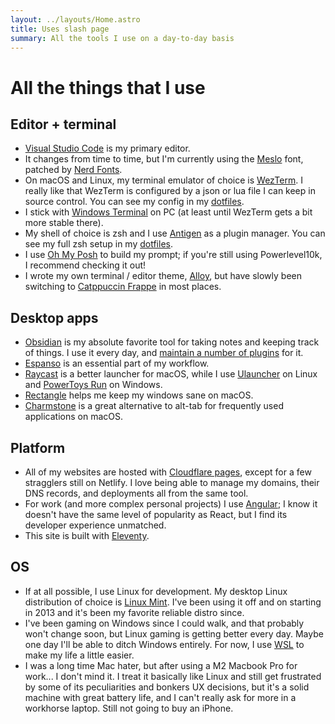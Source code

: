 ```yaml
---
layout: ../layouts/Home.astro
title: Uses slash page
summary: All the tools I use on a day-to-day basis
---
```


# All the things that I use

## Editor + terminal

- [Visual Studio Code](https://code.visualstudio.com/) is my primary editor.
- It changes from time to time, but I'm currently using the [Meslo](https://www.programmingfonts.org/#meslo) font, patched by [Nerd Fonts](https://www.nerdfonts.com/font-downloads).
- On macOS and Linux, my terminal emulator of choice is [WezTerm](https://wezfurlong.org/wezterm/index.html). I really like that WezTerm is configured by a json or lua file I can keep in source control. You can see my config in my [dotfiles](https://github.com/nathonius/dotfiles/blob/main/.wezterm.lua).
- I stick with [Windows Terminal](https://github.com/microsoft/terminal) on PC (at least until WezTerm gets a bit more stable there).
- My shell of choice is zsh and I use [Antigen](https://github.com/zsh-users/antigen) as a plugin manager. You can see my full zsh setup in my [dotfiles](https://github.com/nathonius/dotfiles/blob/main/.zshrc).
- I use [Oh My Posh](https://ohmyposh.dev/) to build my prompt; if you're still using Powerlevel10k, I recommend checking it out!
- I wrote my own terminal / editor theme, [Alloy](https://github.com/nathonius/alloy-theme), but have slowly been switching to [Catppuccin Frappe](https://catppuccin.com/) in most places.

## Desktop apps

- [Obsidian](https://obsidian.md/) is my absolute favorite tool for taking notes and keeping track of things. I use it every day, and [maintain a number of plugins](./projects.md) for it.
- [Espanso](https://espanso.org/) is an essential part of my workflow.
- [Raycast](https://www.raycast.com/) is a better launcher for macOS, while I use [Ulauncher](https://ulauncher.io/) on Linux and [PowerToys Run](https://learn.microsoft.com/en-us/windows/powertoys/run) on Windows.
- [Rectangle](https://rectangleapp.com/) helps me keep my windows sane on macOS.
- [Charmstone](https://charmstone.app/) is a great alternative to alt-tab for frequently used applications on macOS.

## Platform

- All of my websites are hosted with [Cloudflare pages](https://pages.cloudflare.com/), except for a few stragglers still on Netlify. I love being able to manage my domains, their DNS records, and deployments all from the same tool.
- For work (and more complex personal projects) I use [Angular](https://angular.dev/); I know it doesn't have the same level of popularity as React, but I find its developer experience unmatched.
- This site is built with [Eleventy](https://www.11ty.dev/).

## OS

- If at all possible, I use Linux for development. My desktop Linux distribution of choice is [Linux Mint](https://www.linuxmint.com/). I've been using it off and on starting in 2013 and it's been my favorite reliable distro since.
- I've been gaming on Windows since I could walk, and that probably won't change soon, but Linux gaming is getting better every day. Maybe one day I'll be able to ditch Windows entirely. For now, I use [WSL](https://learn.microsoft.com/en-us/windows/wsl/about) to make my life a little easier.
- I was a long time Mac hater, but after using a M2 Macbook Pro for work... I don't mind it. I treat it basically like Linux and still get frustrated by some of its peculiarities and bonkers UX decisions, but it's a solid machine with great battery life, and I can't really ask for more in a workhorse laptop. Still not going to buy an iPhone.
